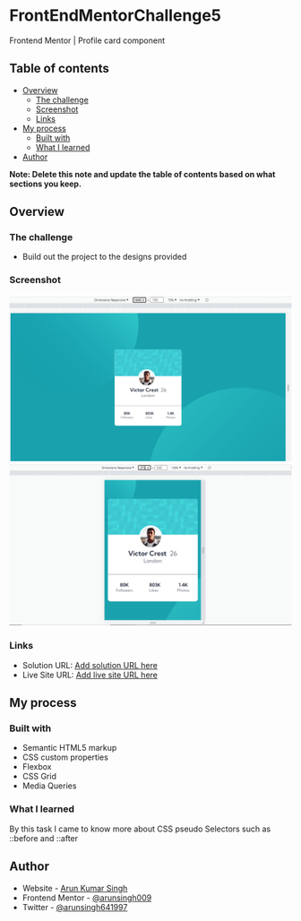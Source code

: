 # FrontEndMentorChallenge5
Frontend Mentor | Profile card component

## Table of contents

- [Overview](#overview)
  - [The challenge](#the-challenge)
  - [Screenshot](#screenshot)
  - [Links](#links)
- [My process](#my-process)
  - [Built with](#built-with)
  - [What I learned](#what-i-learned)
- [Author](#author)


**Note: Delete this note and update the table of contents based on what sections you keep.**

## Overview

### The challenge

- Build out the project to the designs provided

### Screenshot

![](./output/D.png)
![](./output/M.png)

### Links

- Solution URL: [Add solution URL here](https://github.com/arunsingh009/FrontEndMentorChallenge5)
- Live Site URL: [Add live site URL here](https://arunsingh009.github.io/FrontEndMentorChallenge5/)

## My process

### Built with

- Semantic HTML5 markup
- CSS custom properties
- Flexbox
- CSS Grid
- Media Queries


### What I learned

By this task I came to know more about CSS pseudo Selectors such as ::before and ::after


## Author

- Website - [Arun Kumar Singh](https://arunkumarsinghportfolio.netlify.app/)
- Frontend Mentor - [@arunsingh009](https://www.frontendmentor.io/profile/arunsingh009)
- Twitter - [@arunsingh641997](https://www.twitter.com/arunsingh641997)

